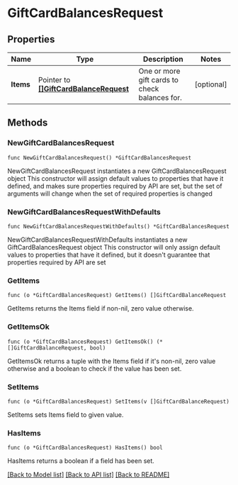 # GiftCardBalancesRequest

## Properties

Name | Type | Description | Notes
------------ | ------------- | ------------- | -------------
**Items** | Pointer to [**[]GiftCardBalanceRequest**](GiftCardBalanceRequest.md) | One or more gift cards to check balances for. | [optional] 

## Methods

### NewGiftCardBalancesRequest

`func NewGiftCardBalancesRequest() *GiftCardBalancesRequest`

NewGiftCardBalancesRequest instantiates a new GiftCardBalancesRequest object
This constructor will assign default values to properties that have it defined,
and makes sure properties required by API are set, but the set of arguments
will change when the set of required properties is changed

### NewGiftCardBalancesRequestWithDefaults

`func NewGiftCardBalancesRequestWithDefaults() *GiftCardBalancesRequest`

NewGiftCardBalancesRequestWithDefaults instantiates a new GiftCardBalancesRequest object
This constructor will only assign default values to properties that have it defined,
but it doesn't guarantee that properties required by API are set

### GetItems

`func (o *GiftCardBalancesRequest) GetItems() []GiftCardBalanceRequest`

GetItems returns the Items field if non-nil, zero value otherwise.

### GetItemsOk

`func (o *GiftCardBalancesRequest) GetItemsOk() (*[]GiftCardBalanceRequest, bool)`

GetItemsOk returns a tuple with the Items field if it's non-nil, zero value otherwise
and a boolean to check if the value has been set.

### SetItems

`func (o *GiftCardBalancesRequest) SetItems(v []GiftCardBalanceRequest)`

SetItems sets Items field to given value.

### HasItems

`func (o *GiftCardBalancesRequest) HasItems() bool`

HasItems returns a boolean if a field has been set.


[[Back to Model list]](../README.md#documentation-for-models) [[Back to API list]](../README.md#documentation-for-api-endpoints) [[Back to README]](../README.md)


